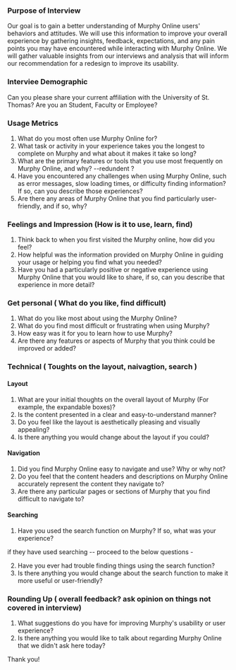 ### Purpose of Interview

Our goal is to gain a better understanding of Murphy Online users' behaviors and attitudes. We will use this information to improve your overall experience by gathering insights, feedback, expectations, and any pain points you may have encountered while interacting with Murphy Online. We will gather valuable insights from our interviews and analysis that will inform our recommendation for a redesign to improve its usability.


###  Interviee Demographic 

Can you please share your current affiliation with the University of St. Thomas?  Are you an Student, Faculty or Employee?


### Usage Metrics 
1. What do you most often use Murphy Online for? 
2. What task or activity in your experience takes you the longest to complete on Murphy
and what about it makes it take so long? 
3.  What are the primary features or tools that you use most frequently on Murphy Online, and why?  --redundent ? 
4.  Have you encountered any challenges when using Murphy Online, such as error messages, slow loading times, or difficulty finding information? If so, can you describe those experiences?
5.  Are there any areas of Murphy Online that you find particularly user-friendly, and if so, why?


### Feelings and Impression (How is it to use, learn, find)

1. Think back to when you first visited the Murphy online, how did you feel?
2. How helpful was the information provided on Murphy Online  in guiding your usage or helping you find what you needed?
3. Have you had a particularly positive or negative experience using Murphy Online that you would like to share,  if so, can you describe that experience in more detail?


### Get personal ( What do you like, find difficult)

1. What do you like most about using the Murphy Online?
2. What do you find most difficult or frustrating when using Murphy?
3. How easy was it for you to learn how to use Murphy?
4. Are there any features or aspects of Murphy that you think could be improved or added?


### Technical ( Toughts on the layout, naivagtion, search )


#### Layout

1. What are your initial thoughts on the overall layout of Murphy (For example, the expandable boxes)?
2. Is the content presented in a clear and easy-to-understand manner?
3. Do you feel like the layout is aesthetically pleasing and visually appealing?
4. Is there anything you would change about the layout if you could?


#### Navigation

1. Did you find Murphy Online easy to navigate and use? Why or why not?
2. Do you feel that the content headers and descriptions on Murphy Online  accurately represent the content they navigate to?
3. Are there any particular pages or sections of Murphy that you find difficult to navigate to?


#### Searching 

1. Have you used the search function on Murphy? If so, what was your experience? 

if they have used searching -- proceed to the below questions - 

2. Have you ever had trouble finding things using the search function?
3. Is there anything you would change about the search function to make it more useful or user-friendly?



### Rounding Up ( overall feedback? ask opinion on things not covered in interview)

1. What suggestions do you have for improving Murphy's usability or user experience?
2. Is there anything you would like to talk about regarding Murphy Online that we didn't ask here today?

Thank you! 










